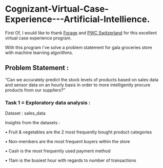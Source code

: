 # Cognizant-Virtual-Case-Experience---Artificial-Intellience.

First Of, I would like to thank [Forage](https://www.theforage.com/) and [PWC Switzerland](https://www.pwc.ch/en.html) for this excellent virtual case experience program.

With this program i've solve a problem statement for gala groceries store with machine learning algorithms.

## Problem Statement :

“Can we accurately predict the stock levels of products based on sales data and sensor data on an hourly basis in order to more intelligently procure products from our suppliers?”

### Task 1 = Exploratory data analysis :

Dataset : sales_data

Insights from the datasets :

• Fruit & vegetables are the 2 most frequently bought product categories 

• Non-members are the most frequent buyers within the store 

• Cash is the most frequently used payment method 

• 11am is the busiest hour with regards to number of transactions 






